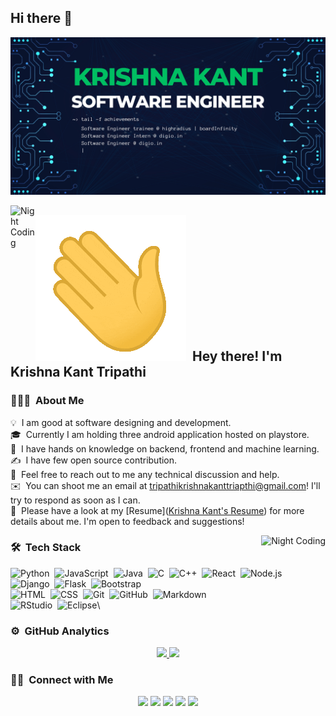 ## Hi there 👋

<!-- ### Hackerrank Profile = https://www.hackerrank.com/tripathikrishna2
### HackerEarth Profile = https://www.hackerearth.com/@tripathikrishnakanttripathi
### codechef Profile = https://www.codechef.com/users/krishnakant988
### codeforces Profile = https://codeforces.com/profile/krisonakant988
### Linkedin Profile = https://www.linkedin.com/in/tripathikrishna/ -->
![Krishna Kant Banner](https://github.com/krishnakanttripathi988/krishnakanttripathi988/blob/3ab4f8b9ca956bbb63e35b065fdd5046d1ef6ef5/assets/Blue%20Yellow%20Futuristic%20Virtual%20Technology%20Blog%20Banner.jpeg)

<img alt="Night Coding" src=[./assets/Hand%20Wave.gif](https://github.com/krishnakanttripathi988/krishnakanttripathi988/blob/3ab4f8b9ca956bbb63e35b065fdd5046d1ef6ef5/assets/Night-Coding.gif) width='40' align="left"/>

## ![Waving Hand](https://github.com/krishnakanttripathi988/krishnakanttripathi988/blob/3ab4f8b9ca956bbb63e35b065fdd5046d1ef6ef5/assets/waving.gif) &nbsp;Hey there! I'm Krishna Kant Tripathi

### 👨🏻‍💻 &nbsp;About Me

💡 &nbsp;I am good at software designing and development.\
🎓 &nbsp;Currently I am holding three android application hosted on playstore.\
🌱 &nbsp;I have hands on knowledge on backend, frontend and machine learning.\
✍️ &nbsp;I have few open source contribution.\
💬 &nbsp;Feel free to reach out to me any technical discussion and help.\
✉️ &nbsp;You can shoot me an email at tripathikrishnakanttriapthi@gmail.com! I'll try to respond as soon as I can.\
📄 &nbsp;Please have a look at my [Resume]([Krishna Kant's Resume](https://github.com/krishnakanttripathi988/krishnakanttripathi988/blob/97ce356af5b372cf31b7706ef73dba1bbabd2bd1/assets/KRISHNA_KANT.pdf)) for more details about me. I'm open to feedback and suggestions!

<img alt="Night Coding" src="[./assets/Hand%20Wave.gif](https://github.com/krishnakanttripathi988/krishnakanttripathi988/blob/3ab4f8b9ca956bbb63e35b065fdd5046d1ef6ef5/assets/Night-Coding.gif)" align="right"/>

### 🛠 &nbsp;Tech Stack

![Python](https://img.shields.io/badge/-Python-05122A?style=flat&logo=python)&nbsp;
![JavaScript](https://img.shields.io/badge/-JavaScript-05122A?style=flat&logo=javascript)&nbsp;
![Java](https://img.shields.io/badge/-Java-05122A?style=flat&logo=Java&logoColor=FFA518)&nbsp;
![C](https://img.shields.io/badge/-C-05122A?style=flat&logo=C&logoColor=A8B9CC)&nbsp;
![C++](https://img.shields.io/badge/-C++-05122A?style=flat&logo=C%2B%2B&logoColor=00599C)&nbsp;
![React](https://img.shields.io/badge/-React-05122A?style=flat&logo=react)&nbsp;
![Node.js](https://img.shields.io/badge/-Node.js-05122A?style=flat&logo=node.js)&nbsp;
![Django](https://img.shields.io/badge/-Django-05122A?style=flat&logo=django&logoColor=092E20)&nbsp;
![Flask](https://img.shields.io/badge/-Flask-05122A?style=flat&logo=flask)&nbsp;
![Bootstrap](https://img.shields.io/badge/-Bootstrap-05122A?style=flat&logo=bootstrap&logoColor=563D7C)\
![HTML](https://img.shields.io/badge/-HTML-05122A?style=flat&logo=HTML5)&nbsp;
![CSS](https://img.shields.io/badge/-CSS-05122A?style=flat&logo=CSS3&logoColor=1572B6)&nbsp;
![Git](https://img.shields.io/badge/-Git-05122A?style=flat&logo=git)&nbsp;
![GitHub](https://img.shields.io/badge/-GitHub-05122A?style=flat&logo=github)&nbsp;
![Markdown](https://img.shields.io/badge/-Markdown-05122A?style=flat&logo=markdown)\
![RStudio](https://img.shields.io/badge/-RStudio-05122A?style=flat&logo=rstudio)&nbsp;
![Eclipse](https://img.shields.io/badge/-Eclipse-05122A?style=flat&logo=eclipse-ide&logoColor=2C2255)\

### ⚙️ &nbsp;GitHub Analytics

<p align="center">
<a href="https://github.com/krishnakanttripathi988">
  <img height="180em" src="https://github-readme-stats-eight-theta.vercel.app/api?username=krishnakanttripathi988&show_icons=true&theme=algolia&include_all_commits=true&count_private=true"/>
  <img height="180em" src="https://github-readme-stats-eight-theta.vercel.app/api/top-langs/?username=krishnakanttripathi988&layout=compact&langs_count=8&theme=algolia"/>
</a>
</p>

### 🤝🏻 &nbsp;Connect with Me

<p align="center">
<a href="https://www.krishnakant.tk"><img src="https://img.shields.io/badge/-krishnakant.tk-3423A6?style=flat&logo=Google-Chrome&logoColor=white"/></a>
<a href="[https://linkedin.com/in/AVS1508](https://www.linkedin.com/in/tripathikrishna/)"><img src="https://img.shields.io/badge/-Krishna%20Kant%20Tripathi-0077B5?style=flat&logo=Linkedin&logoColor=white"/></a>
<a href="mailto:tripathikrishnakanttripathi@gmail.com"><img src="https://img.shields.io/badge/-tripathikrishnakanttripathi@gmail.com-D14836?style=flat&logo=Gmail&logoColor=white"/></a>
<a href="[https://instagram.com/adityavs_](https://www.instagram.com/krishnakant_tripathi_/)"><img src="https://img.shields.io/badge/-@krishnakant_tripathi_-E4405F?style=flat&logo=Instagram&logoColor=white"/></a>
<a href="[https://facebook.com/AVS1508](https://www.facebook.com/krishnakant.tripathi.10004)"><img src="https://img.shields.io/badge/-@Krishna%20Kant%20Tripathi-1877F2?style=flat&logo=Facebook&logoColor=white"/></a>
</p>
